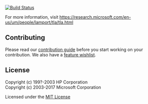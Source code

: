 [![Build Status](https://travis-ci.org/tlaplus/tlaplus.svg?branch=master)](https://travis-ci.org/tlaplus/tlaplus)

For more information, visit https://research.microsoft.com/en-us/um/people/lamport/tla/tla.html

Contributing
------------
Please read our [contribution guide](https://github.com/tlaplus/tlaplus/blob/master/CONTRIBUTING.md) before you start working on your contribution. We also have a [feature wishlist](https://github.com/tlaplus/tlaplus/blob/master/general/docs/contributions.md).

License
-------

Copyright (c) 199?-2003 HP Corporation  
Copyright (c) 2003-2017 Microsoft Corporation  

Licensed under the [MIT License](http://lamport.azurewebsites.net/tla/license.html)
